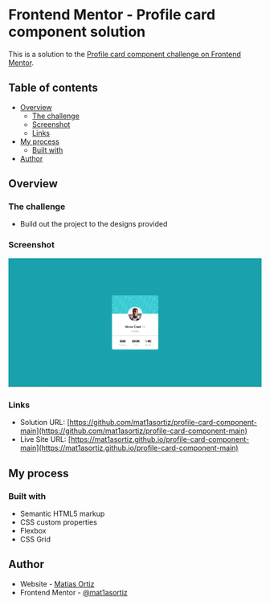 # Frontend Mentor - Profile card component solution

This is a solution to the [Profile card component challenge on Frontend Mentor](https://www.frontendmentor.io/challenges/profile-card-component-cfArpWshJ).

## Table of contents

- [Overview](#overview)
  - [The challenge](#the-challenge)
  - [Screenshot](#screenshot)
  - [Links](#links)
- [My process](#my-process)
  - [Built with](#built-with)
- [Author](#author)

## Overview

### The challenge

- Build out the project to the designs provided

### Screenshot

![](./screenshot.PNG)


### Links

- Solution URL: [https://github.com/mat1asortiz/profile-card-component-main](https://github.com/mat1asortiz/profile-card-component-main)
- Live Site URL: [https://mat1asortiz.github.io/profile-card-component-main](https://mat1asortiz.github.io/profile-card-component-main)

## My process

### Built with

- Semantic HTML5 markup
- CSS custom properties
- Flexbox
- CSS Grid

## Author

- Website - [Matias Ortiz](https://portafolio-matias-ortiz.000webhostapp.com/)
- Frontend Mentor - [@mat1asortiz](https://www.frontendmentor.io/profile/mat1asortiz)
